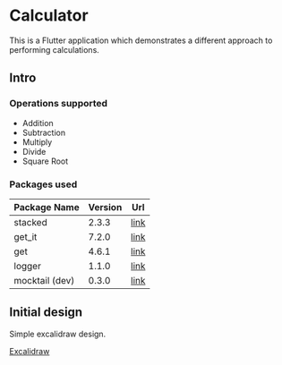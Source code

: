 # Calculator

This is a Flutter application which demonstrates a different approach to performing calculations.

## Intro


### Operations supported

- Addition
- Subtraction
- Multiply
- Divide
- Square Root

### Packages used

| Package Name        | Version           | Url  |
| ------------- |-------------| -----|
| stacked      | 2.3.3 | [link](https://pub.dev/packages/stacked) |
| get_it      | 7.2.0      |   [link](https://pub.dev/packages/get_it) |
| get | 4.6.1      |    [link](https://pub.dev/packages/get) |
| logger | 1.1.0      |    [link](https://pub.dev/packages/logger) |
| mocktail (dev) | 0.3.0     |    [link](https://pub.dev/packages/mocktail) |

## Initial design

Simple excalidraw design.

[Excalidraw](./excalidraw.png)